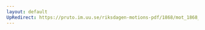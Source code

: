 ```yaml
---
layout: default
UpRedirect: https://pruto.im.uu.se/riksdagen-motions-pdf/1868/mot_1868__ak__235.pdf
---
```

